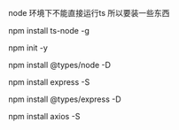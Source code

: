 node 环境下不能直接运行ts 所以要装一些东西

npm install ts-node -g

npm init -y

npm install @types/node -D

npm install express -S

npm install @types/express -D

npm install axios -S